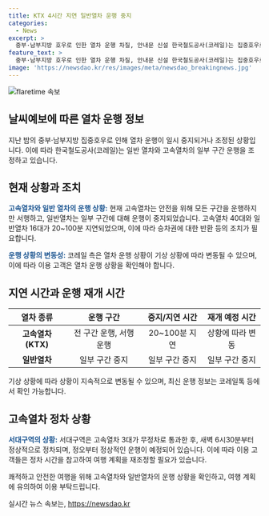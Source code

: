 ```yaml
---
title: KTX 4시간 지연 일반열차 운행 중지
categories:
  - News
excerpt: >
  중부·남부지방 호우로 인한 열차 운행 차질, 안내문 신설 한국철도공사(코레일)는 집중호우로 안전한 열차 운행을 위해 무궁화호와 ITX-새마을 등을 일부 중지 또는 조정한다고 밝혔다. 고속열차가 4시간 넘게 지연되며, 안전을 위해 고속열차는 모든 구간을 운행하되 서행하고, 일부 일반열차는 운행 중지된다. 영향을 받는 열차 승차권은 위약금 없이 자동으로 반환될 예정이며, 운행 상황은 코레일톡 등에서 확인해야 한다.
feature_text: >
  중부·남부지방 호우로 인한 열차 운행 차질, 안내문 신설 한국철도공사(코레일)는 집중호우로 안전한 열차 운행을 위해 무궁화호와 ITX-새마을 등을 일부 중지 또는 조정한다고 밝혔다. 고속열차가 4시간 넘게 지연되며, 안전을 위해 고속열차는 모든 구간을 운행하되 서행하고, 일부 일반열차는 운행 중지된다. 영향을 받는 열차 승차권은 위약금 없이 자동으로 반환될 예정이며, 운행 상황은 코레일톡 등에서 확인해야 한다.
image: 'https://newsdao.kr/res/images/meta/newsdao_breakingnews.jpg'
---
```


<p><img src="https://newsdao.kr/res/images/meta/newsdao_breakingnews.jpg" alt="flaretime 속보" /></p>

<h2>날씨예보에 따른 열차 운행 정보</h2>

<p data-ke-size="size16">지난 밤의 중부·남부지방 집중호우로 인해 열차 운행이 일시 중지되거나 조정된 상황입니다. 이에 따라 한국철도공사(코레일)는 일반 열차와 고속열차의 일부 구간 운행을 조정하고 있습니다.</p>

<h2 data-ke-size="size26">현재 상황과 조치</h2>

<p data-ke-size="size16"><b><span style="color: #1a5490;">고속열차와 일반 열차의 운행 상황:</span></b> 현재 고속열차는 안전을 위해 모든 구간을 운행하지만 서행하고, 일반열차는 일부 구간에 대해 운행이 중지되었습니다. 고속열차 40대와 일반열차 16대가 20~100분 지연되었으며, 이에 따라 승차권에 대한 반환 등의 조치가 필요합니다.</p>

<p data-ke-size="size16"><b><span style="color: #1a5490;">운행 상황의 변동성:</span></b> 코레일 측은 열차 운행 상황이 기상 상황에 따라 변동될 수 있으며, 이에 따라 이용 고객은 열차 운행 상황을 확인해야 합니다.</p>

<h2 data-ke-size="size26">지연 시간과 운행 재개 시간</h2>

<table>
    <thead>
        <tr>
            <th style="text-align: center; height: 17px;"><b>열차 종류</b></th>
            <th style="text-align: center; height: 17px;"><b>운행 구간</b></th>
            <th style="text-align: center; height: 17px;"><b>중지/지연 시간</b></th>
            <th style="text-align: center; height: 17px;"><b>재개 예정 시간</b></th>
        </tr>
    </thead>
    <tbody>
        <tr>
            <td style="text-align: center; height: 17px;"><b>고속열차(KTX)</b></td>
            <td style="text-align: center; height: 17px;">전 구간 운행, 서행 운행</td>
            <td style="text-align: center; height: 17px;">20~100분 지연</td>
            <td style="text-align: center; height: 17px;">상황에 따라 변동</td>
        </tr>
        <tr>
            <td style="text-align: center; height: 17px;"><b>일반열차</b></td>
            <td style="text-align: center; height: 17px;">일부 구간 중지</td>
            <td style="text-align: center; height: 17px;">일부 구간 중지</td>
            <td style="text-align: center; height: 17px;">일부 구간 중지</td>
        </tr>
    </tbody>
</table>

<p data-ke-size="size16">기상 상황에 따라 상황이 지속적으로 변동될 수 있으며, 최신 운행 정보는 코레일톡 등에서 확인 가능합니다.</p>

<h2 data-ke-size="size26">고속열차 정차 상황</h2>

<p data-ke-size="size16"><b><span style="color: #1a5490;">서대구역의 상황:</span></b> 서대구역은 고속열차 3대가 무정차로 통과한 후, 새벽 6시30분부터 정상적으로 정차되며, 정오부터 정상적인 운행이 예정되어 있습니다. 이에 따라 이용 고객들은 정차 시간을 참고하여 여행 계획을 재조정할 필요가 있습니다.</p>

<p data-ke-size="size16">쾌적하고 안전한 여행을 위해 고속열차와 일반열차의 운행 상황을 확인하고, 여행 계획에 유의하여 이용 부탁드립니다.</p>
실시간 뉴스 속보는, <a href="https://newsdao.kr" rel="dofollow">https://newsdao.kr</a>


